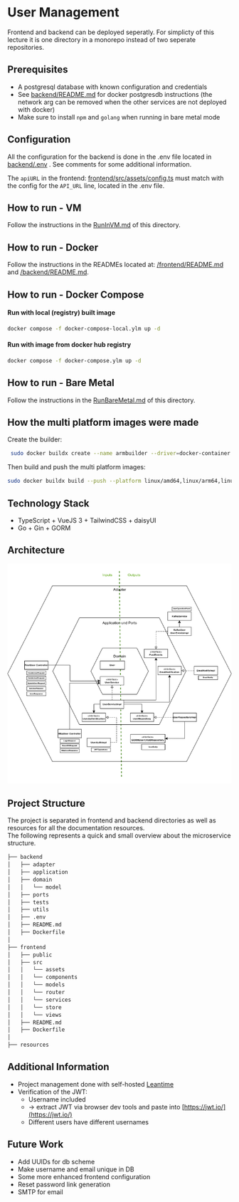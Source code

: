# User Management
Frontend and backend can be deployed seperatly. For simplicty of this lecture it is one directory in a monorepo instead of two seperate repositories.

## Prerequisites
* A postgresql database with known configuration and credentials
* See [backend/README.md](backend/README.md) for docker postgresdb instructions (the network arg can be removed when the other services are not deployed with docker) 
* Make sure to install `npm` and `golang` when running in bare metal mode
## Configuration
All the configuration for the backend is done in the .env file located in [backend/.env](backend/.env) . See comments for some additional information.

The `apiURL` in the frontend: [frontend/src/assets/config.ts](frontend/src/assets/config.ts) 
must match with the config for the `API_URL` line, located in the .env file.

## How to run - VM
Follow the instructions in the [RunInVM.md](RunInVM.md) of this directory.

## How to run - Docker
Follow the instructions in the READMEs located at:
[/frontend/README.md](/frontend/README.md) and [/backend/README.md](/backend/README.md).

## How to run - Docker Compose
#### Run with local (registry) built image
```bash
docker compose -f docker-compose-local.ylm up -d 
```

#### Run with image from docker hub registry 
```bash
docker compose -f docker-compose.ylm up -d 
```

## How to run - Bare Metal
Follow the instructions in the [RunBareMetal.md](RunBareMetal.md) of this directory.

## How the multi platform images were made
Create the builder:
```bash
 sudo docker buildx create --name armbuilder --driver=docker-container
```
Then build and push the multi platform images: 
```bash
sudo docker buildx build --push --platform linux/amd64,linux/arm64,linux/arm/v7 --builder=armbuilder -t dak4408/travma-usermanagement-<checkout/backend>:latest .
```

## Technology Stack
* TypeScript + VueJS 3 + TailwindCSS + daisyUI 
* Go + Gin + GORM

## Architecture
![architecture](./resources/usermangement_architecture.png?raw=true "Usermanagement Architecture")

## Project Structure
The project is separated in frontend and backend directories as well as resources for all the documentation resources.<br>
The following represents a quick and small overview about the microservice structure.
```bash
├── backend
│   ├── adapter
│   ├── application
│   ├── domain
│   │   └── model
│   ├── ports
│   ├── tests
│   ├── utils
│   ├── .env
│   ├── README.md
│   ├── Dockerfile
│
├── frontend
│   ├── public
│   ├── src
│   │   └── assets
│   │   └── components
│   │   └── models
│   │   └── router
│   │   └── services
│   │   └── store
│   │   └── views
│   ├── README.md
│   ├── Dockerfile
│ 
├── resources

```

## Additional Information
* Project management done with self-hosted [Leantime](https://github.com/Leantime/leantime)
* Verification of the JWT: 
  * Username included 
  * -> extract JWT via browser dev tools and paste into [https://jwt.io/](https://jwt.io/)
  * Different users have different usernames

## Future Work
* Add UUIDs for db scheme
* Make username and email unique in DB
* Some more enhanced frontend configuration 
* Reset password link generation
* SMTP for email 